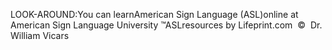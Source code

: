 LOOK-AROUND:You can learnAmerican Sign Language (ASL)online at American Sign Language University ™ASLresources by Lifeprint.com  ©  Dr. William Vicars